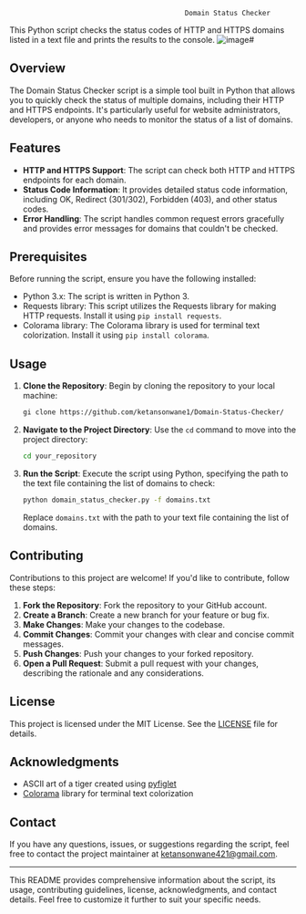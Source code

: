                                                Domain Status Checker

This Python script checks the status codes of HTTP and HTTPS domains listed in a text file and prints the results to the console.
![image](https://github.com/ketansonwane1/Domain-Status-Checker/assets/141003493/edacdc8a-77c2-4344-b9ce-3c591b656cbc)# 

## Overview

The Domain Status Checker script is a simple tool built in Python that allows you to quickly check the status of multiple domains, including their HTTP and HTTPS endpoints. It's particularly useful for website administrators, developers, or anyone who needs to monitor the status of a list of domains.

## Features

- **HTTP and HTTPS Support**: The script can check both HTTP and HTTPS endpoints for each domain.
- **Status Code Information**: It provides detailed status code information, including OK, Redirect (301/302), Forbidden (403), and other status codes.
- **Error Handling**: The script handles common request errors gracefully and provides error messages for domains that couldn't be checked.

## Prerequisites

Before running the script, ensure you have the following installed:

- Python 3.x: The script is written in Python 3.
- Requests library: This script utilizes the Requests library for making HTTP requests. Install it using `pip install requests`.
- Colorama library: The Colorama library is used for terminal text colorization. Install it using `pip install colorama`.

## Usage

1. **Clone the Repository**: Begin by cloning the repository to your local machine:

    ```bash
    gi clone https://github.com/ketansonwane1/Domain-Status-Checker/

    ```

2. **Navigate to the Project Directory**: Use the `cd` command to move into the project directory:

    ```bash
    cd your_repository
    ```

3. **Run the Script**: Execute the script using Python, specifying the path to the text file containing the list of domains to check:

    ```bash
    python domain_status_checker.py -f domains.txt
    ```

    Replace `domains.txt` with the path to your text file containing the list of domains.

## Contributing

Contributions to this project are welcome! If you'd like to contribute, follow these steps:

1. **Fork the Repository**: Fork the repository to your GitHub account.
2. **Create a Branch**: Create a new branch for your feature or bug fix.
3. **Make Changes**: Make your changes to the codebase.
4. **Commit Changes**: Commit your changes with clear and concise commit messages.
5. **Push Changes**: Push your changes to your forked repository.
6. **Open a Pull Request**: Submit a pull request with your changes, describing the rationale and any considerations.

## License

This project is licensed under the MIT License. See the [LICENSE](LICENSE) file for details.

## Acknowledgments

- ASCII art of a tiger created using [pyfiglet](https://github.com/pwaller/pyfiglet)
- [Colorama](https://github.com/tartley/colorama) library for terminal text colorization

## Contact

If you have any questions, issues, or suggestions regarding the script, feel free to contact the project maintainer at ketansonwane421@gmail.com.

---

This README provides comprehensive information about the script, its usage, contributing guidelines, license, acknowledgments, and contact details. Feel free to customize it further to suit your specific needs.
